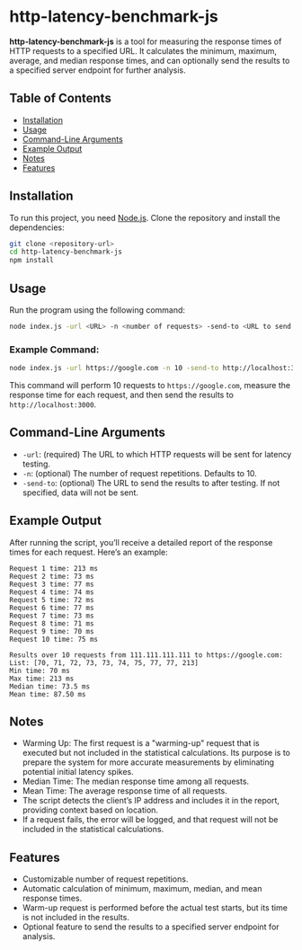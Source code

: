 # http-latency-benchmark-js

**http-latency-benchmark-js** is a tool for measuring the response times of HTTP requests to a specified URL. It calculates the minimum, maximum, average, and median response times, and can optionally send the results to a specified server endpoint for further analysis.

## Table of Contents

- [Installation](#installation)
- [Usage](#usage)
- [Command-Line Arguments](#command-line-arguments)
- [Example Output](#example-output)
- [Notes](#notes)
- [Features](#features)

## Installation

To run this project, you need [Node.js](https://nodejs.org/). Clone the repository and install the dependencies:

```bash
git clone <repository-url>
cd http-latency-benchmark-js
npm install
```

## Usage

Run the program using the following command:

```bash
node index.js -url <URL> -n <number of requests> -send-to <URL to send results>
```

### Example Command:

```bash
node index.js -url https://google.com -n 10 -send-to http://localhost:3000
```

This command will perform 10 requests to `https://google.com`, measure the response time for each request, and then send the results to `http://localhost:3000`.

## Command-Line Arguments

- `-url`: (required) The URL to which HTTP requests will be sent for latency testing.
- `-n`: (optional) The number of request repetitions. Defaults to 10.
- `-send-to`: (optional) The URL to send the results to after testing. If not specified, data will not be sent.

## Example Output

After running the script, you’ll receive a detailed report of the response times for each request. Here’s an example:

```plaintext
Request 1 time: 213 ms
Request 2 time: 73 ms
Request 3 time: 77 ms
Request 4 time: 74 ms
Request 5 time: 72 ms
Request 6 time: 77 ms
Request 7 time: 73 ms
Request 8 time: 71 ms
Request 9 time: 70 ms
Request 10 time: 75 ms

Results over 10 requests from 111.111.111.111 to https://google.com:
List: [70, 71, 72, 73, 73, 74, 75, 77, 77, 213]
Min time: 70 ms
Max time: 213 ms
Median time: 73.5 ms
Mean time: 87.50 ms
```

## Notes

- Warming Up: The first request is a "warming-up" request that is executed but not included in the statistical calculations. Its purpose is to prepare the system for more accurate measurements by eliminating potential initial latency spikes.
- Median Time: The median response time among all requests.
- Mean Time: The average response time of all requests.
- The script detects the client’s IP address and includes it in the report, providing context based on location.
- If a request fails, the error will be logged, and that request will not be included in the statistical calculations.

## Features

- Customizable number of request repetitions.
- Automatic calculation of minimum, maximum, median, and mean response times.
- Warm-up request is performed before the actual test starts, but its time is not included in the results.
- Optional feature to send the results to a specified server endpoint for analysis.